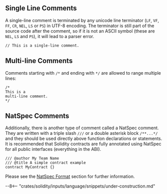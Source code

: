 ## Single Line Comments

A single-line comment is terminated by any unicode line terminator (`LF`, `VF`, `FF`, `CR`, `NEL`, `LS` or `PS`) in UTF-8 encoding. The terminator is still part of the source code after the comment, so if it is not an ASCII symbol (these are `NEL`, `LS` and `PS`), it will lead to a parser error.

```solidity
// This is a single-line comment.
```

## Multi-line Comments

Comments starting with `/*` and ending with `*/` are allowed to range multiple lines:

```solidity
/*
This is a
multi-line comment.
*/
```

## NatSpec Comments

Additionally, there is another type of comment called a NatSpec comment. They are written with a triple slash `///` or a double asterisk block `/**...*/` and they should be used directly above function declarations or statements. It is recommended that Solidity contracts are fully annotated using NatSpec for all public interfaces (everything in the ABI).

```solidity
/// @author My Team Name
/// @title A simple contract example
contract MyContract {}
```

Please see the [NatSpec Format](../06-nat-spec-format/) section for further information.

--8<-- "crates/solidity/inputs/language/snippets/under-construction.md"
